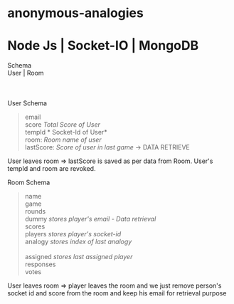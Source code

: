 # anonymous-analogies
# Node Js | Socket-IO | MongoDB

Schema <br />
User             |            Room <br />
<br />
<br />
<br />
User Schema<br />
>  email <br/>
  score    *Total Score of User* <br /> 
  tempId    * Socket-Id of User* <br />
  room: *Room name of user*<br />
  lastScore: *Score of user in last game* -> DATA RETRIEVE
  
User leaves room =>  lastScore is saved as per data from Room. User's tempId and room are revoked.<br />


Room Schema<br />
>  name<br />
  game<br />
  rounds<br />
  dummy     *stores player's email - Data retrieval*<br /> 
  scores<br />
  players     *stores player's socket-id* <br />
  analogy    *stores index of last analogy* <br />  
  assigned *stores last assigned player*<br />
  responses<br />
  votes<br />
  
User leaves room =>  player leaves the room and we just remove person's socket id and score from the room and keep his email for retrieval purpose <br />
